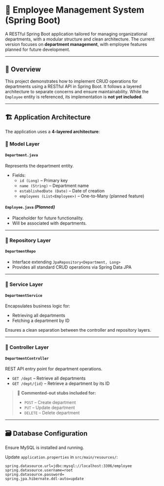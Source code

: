 # 💼 Employee Management System (Spring Boot)

A RESTful Spring Boot application tailored for managing organizational departments, with a modular structure and clean architecture. The current version focuses on **department management**, with employee features planned for future development.

---

## 📖 Overview

This project demonstrates how to implement CRUD operations for departments using a RESTful API in Spring Boot. It follows a layered architecture to separate concerns and ensure maintainability. While the `Employee` entity is referenced, its implementation is **not yet included**.

---

## 🏗️ Application Architecture

The application uses a **4-layered architecture**:

### 🔸 Model Layer

#### `Department.java`
Represents the department entity.

- Fields:
  - `id (Long)` – Primary key
  - `name (String)` – Department name
  - `establishedDate (Date)` – Date of creation
  - `employees (List<Employee>)` – One-to-Many (planned feature)

#### `Employee.java` *(Planned)*
- Placeholder for future functionality.
- Will be associated with departments.

---

### 🔸 Repository Layer

#### `DepartmentRepo`
- Interface extending `JpaRepository<Department, Long>`
- Provides all standard CRUD operations via Spring Data JPA

---

### 🔸 Service Layer

#### `DepartmentService`
Encapsulates business logic for:

- Retrieving all departments
- Fetching a department by ID

Ensures a clean separation between the controller and repository layers.

---

### 🔸 Controller Layer

#### `DepartmentController`
REST API entry point for department operations.

- `GET /dept` – Retrieve all departments
- `GET /dept/{id}` – Retrieve a department by its ID

> 🚧 **Commented-out stubs included for:**
> - `POST` – Create department  
> - `PUT` – Update department  
> - `DELETE` – Delete department  

---

## 🗃️ Database Configuration

Ensure MySQL is installed and running.

Update `application.properties` in `src/main/resources/`:

```properties
spring.datasource.url=jdbc:mysql://localhost:3306/employee
spring.datasource.username=root
spring.datasource.password=
spring.jpa.hibernate.ddl-auto=update
